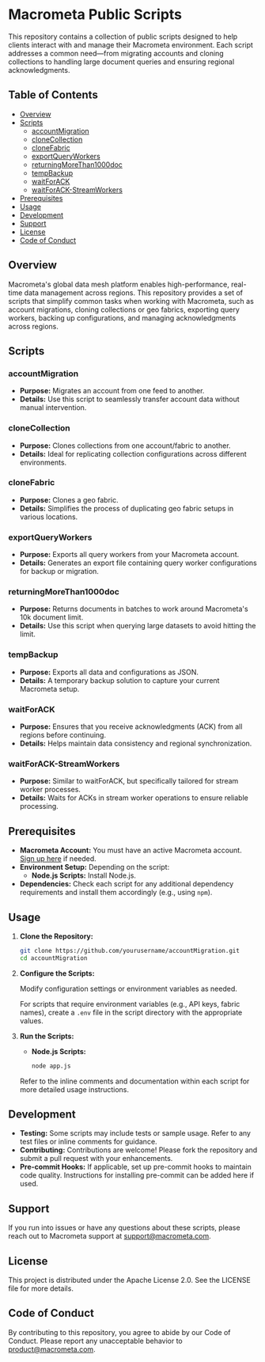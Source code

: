 # Macrometa Public Scripts

This repository contains a collection of public scripts designed to help clients interact with and manage their Macrometa environment. Each script addresses a common need—from migrating accounts and cloning collections to handling large document queries and ensuring regional acknowledgments.

## Table of Contents

- [Overview](#overview)
- [Scripts](#scripts)
  - [accountMigration](#accountmigration)
  - [cloneCollection](#clonecollection)
  - [cloneFabric](#clonefabric)
  - [exportQueryWorkers](#exportqueryworkers)
  - [returningMoreThan1000doc](#returningmorethan1000doc)
  - [tempBackup](#tempbackup)
  - [waitForACK](#waitforack)
  - [waitForACK-StreamWorkers](#waitforack-streamworkers)
- [Prerequisites](#prerequisites)
- [Usage](#usage)
- [Development](#development)
- [Support](#support)
- [License](#license)
- [Code of Conduct](#code-of-conduct)

## Overview

Macrometa's global data mesh platform enables high-performance, real-time data management across regions. This repository provides a set of scripts that simplify common tasks when working with Macrometa, such as account migrations, cloning collections or geo fabrics, exporting query workers, backing up configurations, and managing acknowledgments across regions.

## Scripts

### accountMigration
- **Purpose:** Migrates an account from one feed to another.
- **Details:** Use this script to seamlessly transfer account data without manual intervention.

### cloneCollection
- **Purpose:** Clones collections from one account/fabric to another.
- **Details:** Ideal for replicating collection configurations across different environments.

### cloneFabric
- **Purpose:** Clones a geo fabric.
- **Details:** Simplifies the process of duplicating geo fabric setups in various locations.

### exportQueryWorkers
- **Purpose:** Exports all query workers from your Macrometa account.
- **Details:** Generates an export file containing query worker configurations for backup or migration.

### returningMoreThan1000doc
- **Purpose:** Returns documents in batches to work around Macrometa's 10k document limit.
- **Details:** Use this script when querying large datasets to avoid hitting the limit.

### tempBackup
- **Purpose:** Exports all data and configurations as JSON.
- **Details:** A temporary backup solution to capture your current Macrometa setup.

### waitForACK
- **Purpose:** Ensures that you receive acknowledgments (ACK) from all regions before continuing.
- **Details:** Helps maintain data consistency and regional synchronization.

### waitForACK-StreamWorkers
- **Purpose:** Similar to waitForACK, but specifically tailored for stream worker processes.
- **Details:** Waits for ACKs in stream worker operations to ensure reliable processing.

## Prerequisites

- **Macrometa Account:** You must have an active Macrometa account. [Sign up here](https://www.macrometa.com) if needed.
- **Environment Setup:** Depending on the script:
  - **Node.js Scripts:** Install Node.js.
- **Dependencies:** Check each script for any additional dependency requirements and install them accordingly (e.g., using `npm`).

## Usage

1. **Clone the Repository:**
   ```bash
   git clone https://github.com/yourusername/accountMigration.git
   cd accountMigration
   ```

2. **Configure the Scripts:**

   Modify configuration settings or environment variables as needed.

   For scripts that require environment variables (e.g., API keys, fabric names), create a `.env` file in the script directory with the appropriate values.

3. **Run the Scripts:**

   - **Node.js Scripts:**
     ```bash
     node app.js
     ```

   Refer to the inline comments and documentation within each script for more detailed usage instructions.

## Development

- **Testing:** Some scripts may include tests or sample usage. Refer to any test files or inline comments for guidance.
- **Contributing:** Contributions are welcome! Please fork the repository and submit a pull request with your enhancements.
- **Pre-commit Hooks:** If applicable, set up pre-commit hooks to maintain code quality. Instructions for installing pre-commit can be added here if used.

## Support

If you run into issues or have any questions about these scripts, please reach out to Macrometa support at [support@macrometa.com](mailto:support@macrometa.com).

## License

This project is distributed under the Apache License 2.0. See the LICENSE file for more details.

## Code of Conduct

By contributing to this repository, you agree to abide by our Code of Conduct. Please report any unacceptable behavior to [product@macrometa.com](mailto:product@macrometa.com).
